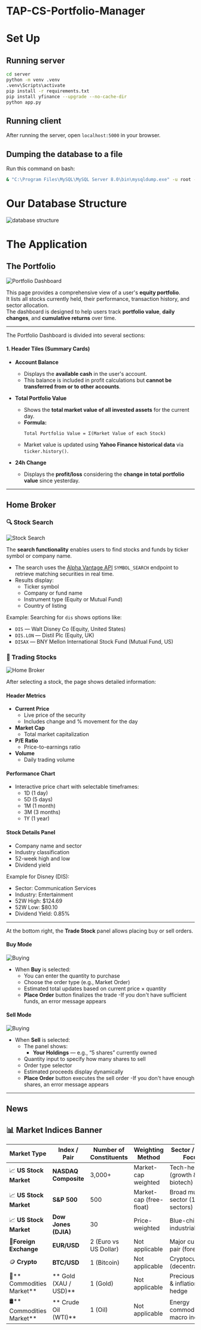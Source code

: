 # TAP-CS-Portfolio-Manager

# Set Up 

## Running server
```bash
cd server
python -m venv .venv
.venv\Scripts\activate
pip install -r requirements.txt
pip install yfinance --upgrade --no-cache-dir
python app.py
```

## Running client
After running the server, open ``localhost:5000`` in your browser.

## Dumping the database to a file
Run this command on bash:
```bash
& "C:\Program Files\MySQL\MySQL Server 8.0\bin\mysqldump.exe" -u root -p bygDB > latest_dump.sql

```

# Our Database Structure
![database structure](screenshots/schema.png)



# The Application 


## The Portfolio 

![Portfolio Dashboard](screenshots/portfolio.jpeg)

This page provides a comprehensive view of a user's **equity portfolio**.  
It lists all stocks currently held, their performance, transaction history, and sector allocation.  
The dashboard is designed to help users track **portfolio value**, **daily changes**, and **cumulative returns** over time.

---

The Portfolio Dashboard is divided into several sections:

#### **1. Header Tiles (Summary Cards)**

- **Account Balance**  
  - Displays the **available cash** in the user's account.  
  - This balance is included in profit calculations but **cannot be transferred from or to other accounts**.

- **Total Portfolio Value**  
  - Shows the **total market value of all invested assets** for the current day.  
  - **Formula:**  
    ```text
    Total Portfolio Value = Σ(Market Value of each Stock)
    ```  
  - Market value is updated using **Yahoo Finance historical data** via `ticker.history()`.

- **24h Change**  
  - Displays the **profit/loss** considering the **change in total portfolio value** since yesterday.

---

## Home Broker

### 🔍 Stock Search

![Stock Search](screenshots/homebroker-search.jpeg)

The **search functionality** enables users to find stocks and funds by ticker symbol or company name.

- The search uses the [Alpha Vantage API](https://www.alphavantage.co/documentation/#symbolsearch) `SYMBOL_SEARCH` endpoint to retrieve matching securities in real time.
- Results display:
  - Ticker symbol
  - Company or fund name
  - Instrument type (Equity or Mutual Fund)
  - Country of listing

Example: Searching for `dis` shows options like:
- `DIS` — Walt Disney Co (Equity, United States)
- `DIS.LON` — Distil Plc (Equity, UK)
- `DISAX` — BNY Mellon International Stock Fund (Mutual Fund, US)

### 🛒 Trading Stocks

![Home Broker](screenshots/homebroker-stock.png)

After selecting a stock, the page shows detailed information:

#### **Header Metrics**
- **Current Price**
  - Live price of the security
  - Includes change and % movement for the day
- **Market Cap**
  - Total market capitalization
- **P/E Ratio**
  - Price-to-earnings ratio
- **Volume**
  - Daily trading volume

#### **Performance Chart**
- Interactive price chart with selectable timeframes:
  - 1D (1 day)
  - 5D (5 days)
  - 1M (1 month)
  - 3M (3 months)
  - 1Y (1 year)

#### **Stock Details Panel**
- Company name and sector
- Industry classification
- 52-week high and low
- Dividend yield

Example for Disney (DIS):
- Sector: Communication Services
- Industry: Entertainment
- 52W High: $124.69
- 52W Low: $80.10
- Dividend Yield: 0.85%

---



At the bottom right, the **Trade Stock** panel allows placing buy or sell orders.

#### **Buy Mode**

![Buying](screenshots/homebroker-buy.jpeg)

- When **Buy** is selected:
  - You can enter the quantity to purchase
  - Choose the order type (e.g., Market Order)
  - Estimated total updates based on current price × quantity
  - **Place Order** button finalizes the trade
  -If you don't have sufficient funds, an error message appears



#### **Sell Mode**

![Buying](screenshots/homebroker-sell.jpeg)

- When **Sell** is selected:
  - The panel shows:
    - **Your Holdings** — e.g., “5 shares” currently owned
  - Quantity input to specify how many shares to sell
  - Order type selector
  - Estimated proceeds display dynamically
  - **Place Order** button executes the sell order
  -If you don't have enough shares, an error message appears




---

## News 

## 📊 Market Indices Banner  

| Market Type          | Index / Pair         | Number of Constituents | Weighting Method        | Sector / Asset Focus            | Volatility    |
| -------------------- | -------------------- | ---------------------- | ----------------------- | ------------------------------- | ------------- |
| 📈 **US Stock Market**  | **NASDAQ Composite** | 3,000+                 | Market-cap weighted     | Tech-heavy (growth & biotech)   | High          |
| 📈 **US Stock Market**  | **S\&P 500**         | 500                    | Market-cap (free-float) | Broad multi-sector (11 sectors) | Moderate      |
| 📈 **US Stock Market**  | **Dow Jones (DJIA)** | 30                     | Price-weighted          | Blue-chip, industrial focus     | Low–Moderate  |
| 💱**Foreign Exchange** | **EUR/USD**          | 2 (Euro vs US Dollar)  | Not applicable          | Major currency pair (forex)     | Moderate–High |
| 🪙 **Crypto**            | **BTC/USD**          | 1 (Bitcoin)            | Not applicable          | Cryptocurrency (decentralized)  | Very High     |
| 🥇** Commodities Market** | ** Gold (XAU / USD)** | 1 (Gold)               | Not applicable          | Precious metal & inflation hedge   |  Moderate     |
| 🛢** Commodities Market** | ** Crude Oil (WTI)**  | 1 (Oil)                | Not applicable          | Energy commodity & macro indicator |  High          |


